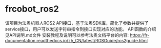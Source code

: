 # frcobot_ros2
该项目为法奥机器人ROS2 API接口，基于法奥SDK库，简化了参数并提供了service接口，用户可以发送字符串指令到接口实现对应的功能。
API函数的介绍见API说明.md文件
安装教程及说明可以参考法奥文档平台的内容: https://fr-documentation.readthedocs.io/zh_CN/latest/ROSGuide/ros2guide.html
